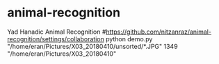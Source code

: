 # animal-recognition
Yad Hanadic Animal Recognition
#https://github.com/nitzanraz/animal-recognition/settings/collaboration
python demo.py "/home/eran/Pictures/X03_20180410/unsorted/*.JPG" 1349 "/home/eran/Pictures/X03_20180410"

